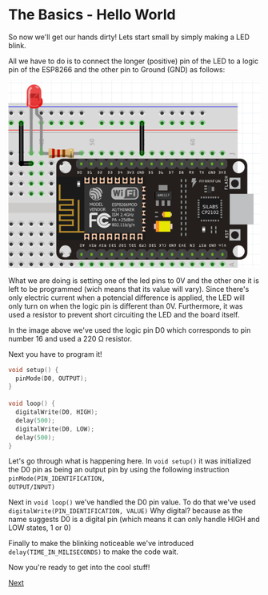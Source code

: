 # The Basics - Hello World

So now we'll get our hands dirty! Lets start small by simply making a LED blink.

All we have to do is to connect the longer (positive) pin of the LED to a logic pin of the ESP8266 and the other pin to Ground (GND) as follows:

![Hello World](./images/helloworld.png)

What we are doing is setting one of the led pins to 0V and the other one it is left to be programmed (wich means that its value will vary). Since there's only electric current when a potencial difference is applied, the LED will only turn on when the logic pin is different than 0V. Furthermore, it was used a resistor to prevent short circuiting the LED and the board itself.

In the image above we've used the logic pin D0 which corresponds to pin number 16 and used a 220 Ω resistor.

Next you have to program it!

```c++
void setup() {
  pinMode(D0, OUTPUT);
}

void loop() {
  digitalWrite(D0, HIGH);
  delay(500);
  digitalWrite(D0, LOW);
  delay(500);
}
```

Let's go through what is happening here. In <code>void setup()</code> it was initialized the D0 pin as being an output pin by using the following instruction <code>pinMode(PIN_IDENTIFICATION, OUTPUT/INPUT)</code>

Next in <code>void loop()</code> we've handled the D0 pin value. To do that we've used <code>digitalWrite(PIN_IDENTIFICATION, VALUE)</code> Why digital? because as the name suggests D0 is a digital pin (which means it can only handle HIGH and LOW states, 1 or 0)

Finally to make the blinking noticeable we've introduced <code>delay(TIME_IN_MILISECONDS)</code> to make the code wait.

Now you're ready to get into the cool stuff!

[Next](./ex1.md)